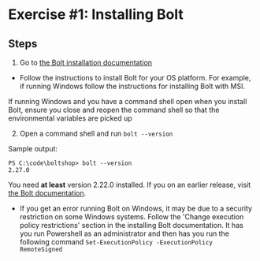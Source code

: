 # Exercise #1: Installing Bolt

## Steps

1. Go to [the Bolt installation documentation](https://puppet.com/docs/bolt/latest/bolt_installing.html)

- Follow the instructions to install Bolt for your OS platform.
 For example, if running Windows follow the instructions for installing Bolt with MSI.
 
 If running Windows and you have a command shell open when you install Bolt, ensure you close and reopen the command shell so that the environmental variables are    picked up



2. Open a command shell and run `bolt --version`

Sample output:

```
PS C:\code\boltshop> bolt --version
2.27.0
```

You need **at least** version 2.22.0 installed. If you on an earlier release, visit [the Bolt documentation](https://puppet.com/docs/bolt/latest/bolt_installing.html).

- If you get an error running Bolt on Windows, it may be due to a security restriction on some Windows systems. Follow the 'Change execution policy restrictions' section in the installing Bolt documentation.
It has you run Powershell as an administrator and then has you run the following command `Set-ExecutionPolicy -ExecutionPolicy RemoteSigned`
